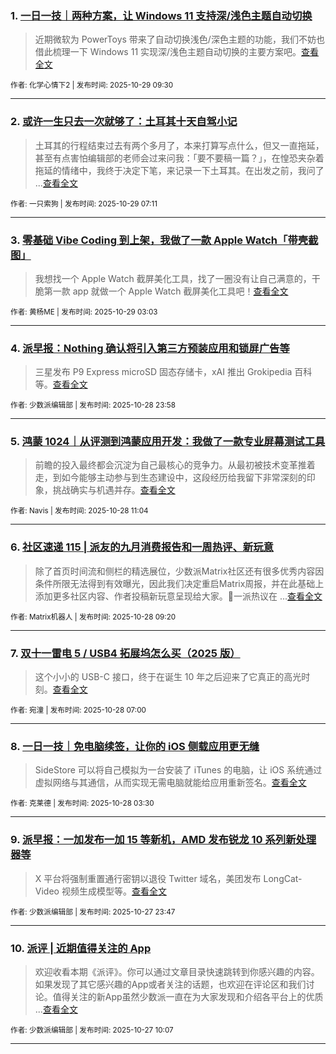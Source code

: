 ### 1. [一日一技｜两种方案，让 Windows 11 支持深/浅色主题自动切换](https://sspai.com/post/103225)

> 近期微软为 PowerToys 带来了自动切换浅色/深色主题的功能，我们不妨也借此梳理一下 Windows 11 实现深/浅色主题自动切换的主要方案吧。[查看全文](https://sspai.com/post/103225) 

<sub>作者: 化学心情下2 | 发布时间: 2025-10-29 09:30</sub>

---


### 2. [或许一生只去一次就够了：土耳其十天自驾小记](https://sspai.com/post/102208)

> 土耳其的行程结束过去有两个多月了，本来打算写点什么，但又一直拖延，甚至有点害怕编辑部的老师会过来问我：「要不要稿一篇？」，在惶恐夹杂着拖延的情绪中，我终于决定下笔，来记录一下土耳其。在出发之前，我问了 ...[查看全文](https://sspai.com/post/102208) 

<sub>作者: 一只索狗 | 发布时间: 2025-10-29 07:11</sub>

---


### 3. [零基础 Vibe Coding 到上架，我做了一款 Apple Watch「带壳截图」](https://sspai.com/post/103293)

> 我想找一个 Apple Watch 截屏美化工具，找了一圈没有让自己满意的，干脆第一款 app 就做一个 Apple Watch 截屏美化工具吧！[查看全文](https://sspai.com/post/103293) 

<sub>作者: 黄杨ME | 发布时间: 2025-10-29 03:03</sub>

---


### 4. [派早报：Nothing 确认将引入第三方预装应用和锁屏广告等](https://sspai.com/post/103398)

> 三星发布 P9 Express microSD 固态存储卡，xAI 推出 Grokipedia 百科等。[查看全文](https://sspai.com/post/103398) 

<sub>作者: 少数派编辑部 | 发布时间: 2025-10-28 23:58</sub>

---


### 5. [鸿蒙 1024｜从评测到鸿蒙应用开发：我做了一款专业屏幕测试工具](https://sspai.com/post/103206)

> 前瞻的投入最终都会沉淀为自己最核心的竞争力。从最初被技术变革推着走，到如今能够主动参与到生态建设中，这段经历给我留下非常深刻的印象，挑战确实与机遇并存。[查看全文](https://sspai.com/post/103206) 

<sub>作者: Navis | 发布时间: 2025-10-28 11:04</sub>

---


### 6. [社区速递 115 | 派友的九月消费报告和一周热评、新玩意](https://sspai.com/post/103385)

> 除了首页时间流和侧栏的精选展位，少数派Matrix社区还有很多优秀内容因条件所限无法得到有效曝光，因此我们决定重启Matrix周报，并在此基础上添加更多社区内容、作者投稿新玩意呈现给大家。💬一派热议在 ...[查看全文](https://sspai.com/post/103385) 

<sub>作者: Matrix机器人 | 发布时间: 2025-10-28 09:20</sub>

---


### 7. [双十一雷电 5 / USB4 拓展坞怎么买（2025 版）](https://sspai.com/post/103292)

> 这个小小的 USB-C 接口，终于在诞生 10 年之后迎来了它真正的高光时刻。[查看全文](https://sspai.com/post/103292) 

<sub>作者: 宛潼 | 发布时间: 2025-10-28 07:00</sub>

---


### 8. [一日一技｜免电脑续签，让你的 iOS 侧载应用更无缝](https://sspai.com/post/103368)

> SideStore 可以将自己模拟为一台安装了 iTunes 的电脑，让 iOS 系统通过虚拟网络与其通信，从而实现无需电脑就能给应用重新签名。[查看全文](https://sspai.com/post/103368) 

<sub>作者: 克莱德 | 发布时间: 2025-10-28 03:30</sub>

---


### 9. [派早报：一加发布一加 15 等新机，AMD 发布锐龙 10 系列新处理器等](https://sspai.com/post/103377)

> X 平台将强制重置通行密钥以退役 Twitter 域名，美团发布 LongCat-Video 视频生成模型等。[查看全文](https://sspai.com/post/103377) 

<sub>作者: 少数派编辑部 | 发布时间: 2025-10-27 23:47</sub>

---


### 10. [派评 | 近期值得关注的 App](https://sspai.com/post/103371)

> 欢迎收看本期《派评》。你可以通过文章目录快速跳转到你感兴趣的内容。如果发现了其它感兴趣的App或者关注的话题，也欢迎在评论区和我们讨论。值得关注的新App虽然少数派一直在为大家发现和介绍各平台上的优质 ...[查看全文](https://sspai.com/post/103371) 

<sub>作者: 少数派编辑部 | 发布时间: 2025-10-27 10:07</sub>

---

